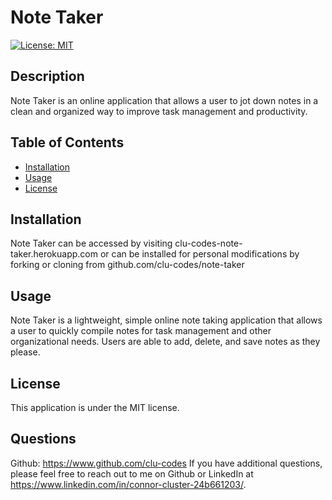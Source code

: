 # Note Taker 
[![License: MIT](https://img.shields.io/badge/License-MIT-yellow.svg)](https://opensource.org/licenses/MIT)

## Description
Note Taker is an online application that allows a user to jot down notes in a clean and organized way to improve task management and productivity. 

## Table of Contents
- [Installation](#Installation)
- [Usage](#Usage)
- [License](#License)


## Installation
Note Taker can be accessed by visiting clu-codes-note-taker.herokuapp.com or can be installed for personal modifications by forking or cloning from github.com/clu-codes/note-taker

## Usage
Note Taker is a lightweight, simple online note taking application that allows a user to quickly compile notes for task management and other organizational needs. Users are able to add, delete, and save notes as they please. 

## License
This application is under the MIT license.







## Questions
Github: https://www.github.com/clu-codes
If you have additional questions, please feel free to reach out to me on Github or LinkedIn at https://www.linkedin.com/in/connor-cluster-24b661203/.